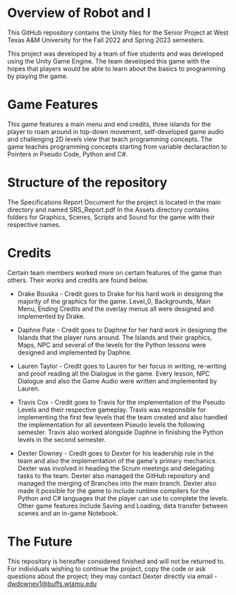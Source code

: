 # Overview of Robot and I
This GitHub repository contains the Unity files for the Senior Project at West Texas A&M University for the Fall 2022 and Spring 2023 semesters.

This project was developed by a team of five students and was developed using the Unity Game Engine. The team developed this game with the hopes
that players would be able to learn about the basics to programming by playing the game.

# Game Features
This game features a main menu and end credits, three islands for the player to roam around in top-down movement, self-developed game audio and
challenging 2D levels view that teach programming concepts. The game teaches programming concepts starting from variable declaraction to Pointers
in Pseudo Code, Python and C#.

# Structure of the repository
The Specifications Report Document for the project is located in the main directory and named SRS_Report.pdf
In the Assets directory contains folders for Graphics, Scenes, Scripts and Sound for the game with their respective names.

# Credits
Certain team members worked more on certain features of the game than others. Their works and credits are found below.

* Drake Bouska - Credit goes to Drake for his hard work in designing the majority of the graphics for the game.
Level_0, Backgrounds, Main Menu, Ending Credits and the overlay menus all were designed and implemented by Drake.

* Daphne Pate - Credit goes to Daphne for her hard work in designing the Islands that the player runs around.
The Islands and their graphics, Maps, NPC and several of the levels for the Python lessons were designed and implemented by Daphne.

* Lauren Taylor - Credit goes to Lauren for her focus in writing, re-writing and proof reading all the Dialogue in the game.
Every lesson, NPC Dialogue and also the Game Audio were written and implemented by Lauren.

* Travis Cox - Credit goes to Travis for the implementation of the Pseudo Levels and their respective gameplay.
Travis was responsible for implementing the first few levels that the team created and also handled the implementation for all seventeen Pseudo levels
the following semester. Travis also worked alongside Daphne in finishing the Python levels in the second semester.

* Dexter Downey - Credit goes to Dexter for his leadership role in the team and also the implementation of the game's primary mechanics.
Dexter was involved in heading the Scrum meetings and delegating tasks to the team. Dexter also managed the GitHub repository and managed
the merging of Branches into the main branch. Dexter also made it possible for the game to include runtime compilers for the Python and C#
languages that the player can use to complete the levels. Other game features include Saving and Loading, data transfer between scenes and an
in-game Notebook.

# The Future
This repository is hereafter considered finished and will not be returned to. For individuals wishing to continue the project, copy the code
or ask questions about the project; they may contact Dexter directly via email - dwdowney1@buffs.wtamu.edu
